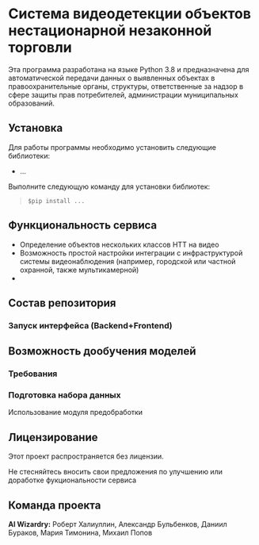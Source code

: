 # Система видеодетекции объектов нестационарной незаконной торговли

Эта программа разработана на языке Python 3.8 и предназначена для автоматической передачи данных о выявленных объектах в правоохранительные органы, структуры, ответственные за надзор в сфере защиты прав потребителей, администрации муниципальных образований. 

## Установка

Для работы программы необходимо установить следующие библиотеки:

- ...

Выполните следующую команду для установки библиотек:
>     $pip install ...

## Функциональность сервиса
- Определение объектов нескольких классов НТТ на видео
- Возможность простой настройки интеграции с инфраструктурой системы видеонаблюдения (например, городской или частной охранной, также мультикамерной)
- 

## Состав репозитория

### Запуск интерфейса (Backend+Frontend)

## Возможность дообучения моделей

### Требования

### Подготовка набора данных

Использование модуля предобработки

## Лицензирование

Этот проект распространяется без лицензии.

Не стесняйтесь вносить свои предложения по улучшению или доработке фукциональности сервиса

## Команда проекта

__AI Wizardry:__ Роберт Халиуллин, Александр Бульбенков, Даниил Бураков, Мария Тимонина, Михаил Попов
